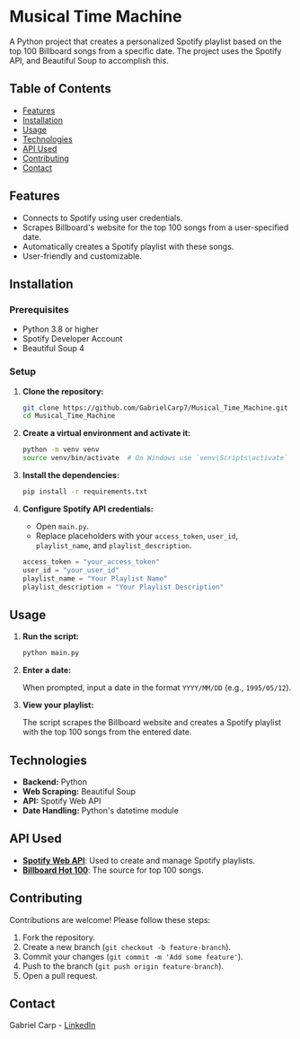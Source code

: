 # Musical Time Machine

A Python project that creates a personalized Spotify playlist based on the top 100 Billboard songs from a specific date. The project uses the Spotify API, and Beautiful Soup to accomplish this.

## Table of Contents

- [Features](#features)
- [Installation](#installation)
- [Usage](#usage)
- [Technologies](#technologies)
- [API Used](#api-used)
- [Contributing](#contributing)
- [Contact](#contact)

## Features

- Connects to Spotify using user credentials.
- Scrapes Billboard's website for the top 100 songs from a user-specified date.
- Automatically creates a Spotify playlist with these songs.
- User-friendly and customizable.

## Installation

### Prerequisites

- Python 3.8 or higher
- Spotify Developer Account
- Beautiful Soup 4

### Setup

1. **Clone the repository:**

    ```bash
    git clone https://github.com/GabrielCarp7/Musical_Time_Machine.git
    cd Musical_Time_Machine
    ```

2. **Create a virtual environment and activate it:**

    ```bash
    python -m venv venv
    source venv/bin/activate  # On Windows use `venv\Scripts\activate`
    ```

3. **Install the dependencies:**

    ```bash
    pip install -r requirements.txt
    ```

4. **Configure Spotify API credentials:**

    - Open `main.py`.
    - Replace placeholders with your `access_token`, `user_id`, `playlist_name`, and `playlist_description`.

    ```python
    access_token = "your_access_token"
    user_id = "your_user_id"
    playlist_name = "Your Playlist Name"
    playlist_description = "Your Playlist Description"
    ```

## Usage

1. **Run the script:**

    ```bash
    python main.py
    ```

2. **Enter a date:**

    When prompted, input a date in the format `YYYY/MM/DD` (e.g., `1995/05/12`).

3. **View your playlist:**

    The script scrapes the Billboard website and creates a Spotify playlist with the top 100 songs from the entered date.

## Technologies

- **Backend:** Python
- **Web Scraping:** Beautiful Soup
- **API:** Spotify Web API
- **Date Handling:** Python's datetime module

## API Used

- **[Spotify Web API](https://developer.spotify.com/documentation/web-api/)**: Used to create and manage Spotify playlists.
- **[Billboard Hot 100](https://www.billboard.com/charts/hot-100)**: The source for top 100 songs.

## Contributing

Contributions are welcome! Please follow these steps:

1. Fork the repository.
2. Create a new branch (`git checkout -b feature-branch`).
3. Commit your changes (`git commit -m 'Add some feature'`).
4. Push to the branch (`git push origin feature-branch`).
5. Open a pull request.

## Contact

Gabriel Carp - [LinkedIn](https://www.linkedin.com/in/gabriel-carp-3b704022b/)
